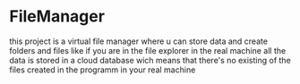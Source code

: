 # FileManager
this project is a virtual file manager where u can store data and create folders and files like if you are in the file explorer in the real machine all the data is stored in a cloud database wich means that there's no existing of the files created in the programm in your real machine

